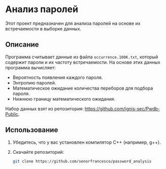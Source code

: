 # Анализ паролей

Этот проект предназначен для анализа паролей на основе их встречаемости в выборке данных.

## Описание

Программа считывает данные из файла `occurrence.100K.txt`, который содержит пароли и их частоту встречаемости. На основе этих данных программа вычисляет:

- Вероятность появления каждого пароля.
- Энтропию паролей.
- Математическое ожидание количества переборов для подбора пароля.
- Нижнюю границу математического ожидания.

Набор данных взят из репозитория: https://github.com/ignis-sec/Pwdb-Public.

## Использование

1. Убедитесь, что у вас установлен компилятор C++ (например, g++).
2. Скачайте репозиторий:

   ```bash
   git clone https://github.com/senorfrancesco/password_analysis

